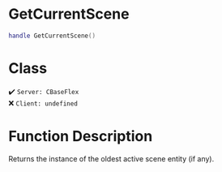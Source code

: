 # GetCurrentScene
```lua
handle GetCurrentScene()
```
# Class
✔️ `Server: CBaseFlex`  
❌ `Client: undefined`  

# Function Description
Returns the instance of the oldest active scene entity (if any).
